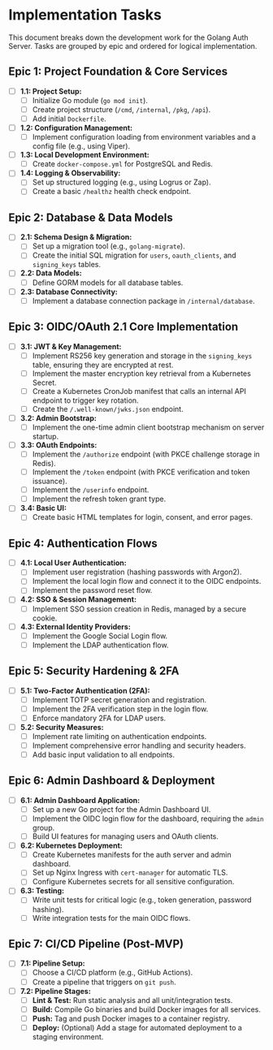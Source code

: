 # Implementation Tasks

This document breaks down the development work for the Golang Auth Server. Tasks are grouped by epic and ordered for logical implementation.

## Epic 1: Project Foundation & Core Services

- [ ] **1.1: Project Setup:**
    - [ ] Initialize Go module (`go mod init`).
    - [ ] Create project structure (`/cmd`, `/internal`, `/pkg`, `/api`).
    - [ ] Add initial `Dockerfile`.
- [ ] **1.2: Configuration Management:**
    - [ ] Implement configuration loading from environment variables and a config file (e.g., using Viper).
- [ ] **1.3: Local Development Environment:**
    - [ ] Create `docker-compose.yml` for PostgreSQL and Redis.
- [ ] **1.4: Logging & Observability:**
    - [ ] Set up structured logging (e.g., using Logrus or Zap).
    - [ ] Create a basic `/healthz` health check endpoint.

## Epic 2: Database & Data Models

- [ ] **2.1: Schema Design & Migration:**
    - [ ] Set up a migration tool (e.g., `golang-migrate`).
    - [ ] Create the initial SQL migration for `users`, `oauth_clients`, and `signing_keys` tables.
- [ ] **2.2: Data Models:**
    - [ ] Define GORM models for all database tables.
- [ ] **2.3: Database Connectivity:**
    - [ ] Implement a database connection package in `/internal/database`.

## Epic 3: OIDC/OAuth 2.1 Core Implementation

- [ ] **3.1: JWT & Key Management:**
    - [ ] Implement RS256 key generation and storage in the `signing_keys` table, ensuring they are encrypted at rest.
    - [ ] Implement the master encryption key retrieval from a Kubernetes Secret.
    - [ ] Create a Kubernetes CronJob manifest that calls an internal API endpoint to trigger key rotation.
    - [ ] Create the `/.well-known/jwks.json` endpoint.
- [ ] **3.2: Admin Bootstrap:**
    - [ ] Implement the one-time admin client bootstrap mechanism on server startup.
- [ ] **3.3: OAuth Endpoints:**
    - [ ] Implement the `/authorize` endpoint (with PKCE challenge storage in Redis).
    - [ ] Implement the `/token` endpoint (with PKCE verification and token issuance).
    - [ ] Implement the `/userinfo` endpoint.
    - [ ] Implement the refresh token grant type.
- [ ] **3.4: Basic UI:**
    - [ ] Create basic HTML templates for login, consent, and error pages.

## Epic 4: Authentication Flows

- [ ] **4.1: Local User Authentication:**
    - [ ] Implement user registration (hashing passwords with Argon2).
    - [ ] Implement the local login flow and connect it to the OIDC endpoints.
    - [ ] Implement the password reset flow.
- [ ] **4.2: SSO & Session Management:**
    - [ ] Implement SSO session creation in Redis, managed by a secure cookie.
- [ ] **4.3: External Identity Providers:**
    - [ ] Implement the Google Social Login flow.
    - [ ] Implement the LDAP authentication flow.

## Epic 5: Security Hardening & 2FA

- [ ] **5.1: Two-Factor Authentication (2FA):**
    - [ ] Implement TOTP secret generation and registration.
    - [ ] Implement the 2FA verification step in the login flow.
    - [ ] Enforce mandatory 2FA for LDAP users.
- [ ] **5.2: Security Measures:**
    - [ ] Implement rate limiting on authentication endpoints.
    - [ ] Implement comprehensive error handling and security headers.
    - [ ] Add basic input validation to all endpoints.

## Epic 6: Admin Dashboard & Deployment

- [ ] **6.1: Admin Dashboard Application:**
    - [ ] Set up a new Go project for the Admin Dashboard UI.
    - [ ] Implement the OIDC login flow for the dashboard, requiring the `admin` group.
    - [ ] Build UI features for managing users and OAuth clients.
- [ ] **6.2: Kubernetes Deployment:**
    - [ ] Create Kubernetes manifests for the auth server and admin dashboard.
    - [ ] Set up Nginx Ingress with `cert-manager` for automatic TLS.
    - [ ] Configure Kubernetes secrets for all sensitive configuration.
- [ ] **6.3: Testing:**
    - [ ] Write unit tests for critical logic (e.g., token generation, password hashing).
    - [ ] Write integration tests for the main OIDC flows.

## Epic 7: CI/CD Pipeline (Post-MVP)

- [ ] **7.1: Pipeline Setup:**
    - [ ] Choose a CI/CD platform (e.g., GitHub Actions).
    - [ ] Create a pipeline that triggers on `git push`.
- [ ] **7.2: Pipeline Stages:**
    - [ ] **Lint & Test:** Run static analysis and all unit/integration tests.
    - [ ] **Build:** Compile Go binaries and build Docker images for all services.
    - [ ] **Push:** Tag and push Docker images to a container registry.
    - [ ] **Deploy:** (Optional) Add a stage for automated deployment to a staging environment.
